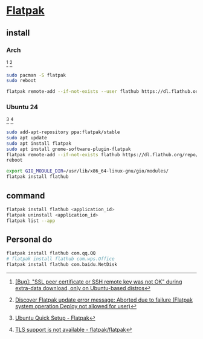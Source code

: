 # [Flatpak](https://flatpak.org)

## install

### Arch

[^1] [^2]

```sh
sudo pacman -S flatpak
sudo reboot
```

```sh
flatpak remote-add --if-not-exists --user flathub https://dl.flathub.org/repo/flathub.flatpakrepo
```

### Ubuntu 24

[^3] [^4]

```sh
sudo add-apt-repository ppa:flatpak/stable
sudo apt update
sudo apt install flatpak
sudo apt install gnome-software-plugin-flatpak
flatpak remote-add --if-not-exists flathub https://dl.flathub.org/repo/flathub.flatpakrepo
reboot
```

```sh
export GIO_MODULE_DIR=/usr/lib/x86_64-linux-gnu/gio/modules/
flatpak install flathub
```

## command

```sh
flatpak install flathub <application_id>
flatpak uninstall <application_id>
flatpak list --app
```

## Personal do

```sh
flatpak install flathub com.qq.QQ
# flatpak install flathub com.wps.Office
flatpak install flathub com.baidu.NetDisk
```

[^1]: [[Bug]: "SSL peer certificate or SSH remote key was not OK" during extra-data download, only on Ubuntu-based distros](https://github.com/flatpak/flatpak/issues/5253)
[^2]: [Discover Flatpak update error message: Aborted due to failure (Flatpak system operation Deploy not allowed for user)](https://forums.opensuse.org/t/discover-flatpak-update-error-message-aborted-due-to-failure-flatpak-system-operation-deploy-not-allowed-for-user/174151/11)
[^3]: [Ubuntu Quick Setup - Flatpak](https://flatpak.org/setup/Ubuntu)
[^4]: [TLS support is not available - flatpak/flatpak](https://github.com/flatpak/flatpak/issues/1207)
